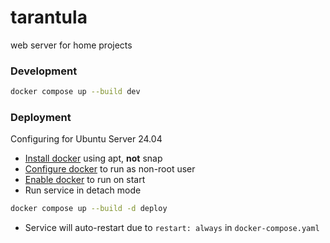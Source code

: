 # tarantula

web server for home projects

### Development

```bash
docker compose up --build dev
```

### Deployment

Configuring for Ubuntu Server 24.04
* [Install docker](https://docs.docker.com/engine/install/ubuntu/#install-using-the-repository) using apt, **not** snap 
* [Configure docker](https://docs.docker.com/engine/install/linux-postinstall/) to run as non-root user
* [Enable docker](https://docker-docs.uclv.cu/engine/install/linux-postinstall/#systemd) to run on start
* Run service in detach mode

```bash
docker compose up --build -d deploy
```
* Service will auto-restart due to `restart: always` in `docker-compose.yaml`
